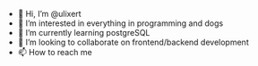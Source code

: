 - 👋 Hi, I’m @ulixert
- 👀 I’m interested in everything in programming and dogs
- 🌱 I’m currently learning postgreSQL
- 💞️ I’m looking to collaborate on frontend/backend development
- 📫 How to reach me 

<!---
ulixert/ulixert is a ✨ special ✨ repository because its `README.md` (this file) appears on your GitHub profile.
You can click the Preview link to take a look at your changes.
--->
